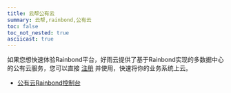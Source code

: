 ```yaml
---
title: 云帮公有云
summary: 云帮,rainbond,公有云
toc: false
toc_not_nested: true
asciicast: true
---
```


如果您想快速体验Rainbond平台，好雨云提供了基于Rainbond实现的多数据中心的公有云服务，您可以直接 [注册](https://console.goodrain.com) 并使用，快速将你的业务系统上云。

- <a href="https://console.goodrain.com" target="_blank">公有云Rainbond控制台</a>
